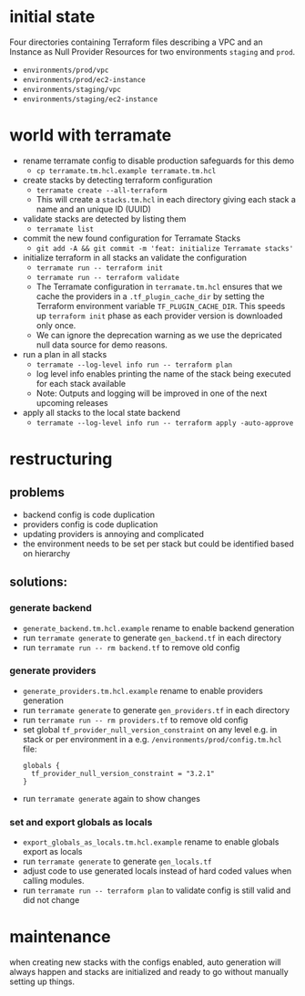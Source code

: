# initial state

Four directories containing Terraform files describing a VPC and an Instance as Null Provider Resources for two environments `staging` and `prod`.

- `environments/prod/vpc`
- `environments/prod/ec2-instance`
- `environments/staging/vpc`
- `environments/staging/ec2-instance`

# world with terramate

- rename terramate config to disable production safeguards for this demo
  - `cp terramate.tm.hcl.example terramate.tm.hcl`
- create stacks by detecting terraform configuration
  - `terramate create --all-terraform`
  - This will create a `stacks.tm.hcl` in each directory giving each stack a name and an unique ID (UUID)
- validate stacks are detected by listing them
  - `terramate list`
- commit the new found configuration for Terramate Stacks
  - `git add -A && git commit -m 'feat: initialize Terramate stacks'`
- initialize terraform in all stacks an validate the configuration
  - `terramate run -- terraform init`
  - `terramate run -- terraform validate`
  - The Terramate configuration in `terramate.tm.hcl` ensures that we cache the providers in a `.tf_plugin_cache_dir` by setting the Terraform environment variable `TF_PLUGIN_CACHE_DIR`. This speeds up `terraform init` phase as each provider version is downloaded only once.
  - We can ignore the deprecation warning as we use the depricated null data source for demo reasons.
- run a plan in all stacks
  - `terramate --log-level info run -- terraform plan`
  - log level info enables printing the name of the stack being executed for each stack available
  - Note: Outputs and logging will be improved in one of the next upcoming releases
- apply all stacks to the local state backend
  - `terramate --log-level info run -- terraform apply -auto-approve`

# restructuring

## problems

- backend config is code duplication
- providers config is code duplication
- updating providers is annoying and complicated
- the environment needs to be set per stack but could be identified based on hierarchy

## solutions:

### generate backend

- `generate_backend.tm.hcl.example` rename to enable backend generation
- run `terramate generate` to generate `gen_backend.tf` in each directory
- run `terramate run -- rm backend.tf` to remove old config

### generate providers

- `generate_providers.tm.hcl.example` rename to enable providers generation
- run `terramate generate` to generate `gen_providers.tf` in each directory
- run `terramate run -- rm providers.tf` to remove old config
- set global `tf_provider_null_version_constraint` on any level e.g. in stack or per environment in a e.g. `/environments/prod/config.tm.hcl` file:
  ```hcl
  globals {
    tf_provider_null_version_constraint = "3.2.1"
  }
  ```
- run `terramate generate` again to show changes

### set and export globals as locals

- `export_globals_as_locals.tm.hcl.example` rename to enable globals export as locals
- run `terramate generate` to generate `gen_locals.tf`
- adjust code to use generated locals instead of hard coded values when calling modules.
- run `terramate run -- terraform plan` to validate config is still valid and did not change

# maintenance

when creating new stacks with the configs enabled, auto generation will always happen and stacks are initialized and ready to go without manually setting up things.
